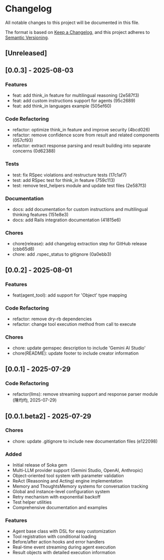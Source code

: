 # Changelog

All notable changes to this project will be documented in this file.

The format is based on [Keep a Changelog](https://keepachangelog.com/en/1.0.0/),
and this project adheres to [Semantic Versioning](https://semver.org/spec/v2.0.0.html).

## [Unreleased]

## [0.0.3] - 2025-08-03

### Features
- feat: add think_in feature for multilingual reasoning (2e587f3)
- feat: add custom instructions support for agents (95c2689)
- feat: add think_in languages example (505ef60)

### Code Refactoring
- refactor: optimize think_in feature and improve security (4bcd026)
- refactor: remove confidence score from result and related components (057cf93)
- refactor: extract response parsing and result building into separate concerns (0d62388)

### Tests
- test: fix RSpec violations and restructure tests (17c1af7)
- test: add RSpec test for think_in feature (759c113)
- test: remove test_helpers module and update test files (2e587f3)

### Documentation
- docs: add documentation for custom instructions and multilingual thinking features (151e8e3)
- docs: add Rails integration documentation (41815e6)

### Chores
- chore(release): add changelog extraction step for GitHub release (cbb65d8)
- chore: add .rspec_status to gitignore (0a0ebb3)

## [0.0.2] - 2025-08-01

### Features
- feat(agent_tool): add support for 'Object' type mapping

### Code Refactoring
- refactor: remove dry-rb dependencies
- refactor: change tool execution method from call to execute

### Chores
- chore: update gemspec description to include 'Gemini AI Studio'
- chore(README): update footer to include creator information

## [0.0.1] - 2025-07-29

### Code Refactoring
- refactor(llms): remove streaming support and response parser module (陳均均, 2025-07-29)

## [0.0.1.beta2] - 2025-07-29

### Chores
- chore: update .gitignore to include new documentation files (e122098)

### Added
- Initial release of Soka gem
- Multi-LLM provider support (Gemini Studio, OpenAI, Anthropic)
- Object-oriented tool system with parameter validation
- ReAct (Reasoning and Acting) engine implementation
- Memory and ThoughtsMemory systems for conversation tracking
- Global and instance-level configuration system
- Retry mechanism with exponential backoff
- Test helper utilities
- Comprehensive documentation and examples

### Features
- Agent base class with DSL for easy customization
- Tool registration with conditional loading
- Before/after action hooks and error handlers
- Real-time event streaming during agent execution
- Result objects with detailed execution information